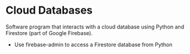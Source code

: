 # Cloud Databases
Software program that interacts with a cloud database using Python and Firestore (part of Google Firebase).

* Use firebase-admin to access a Firestore database from Python
